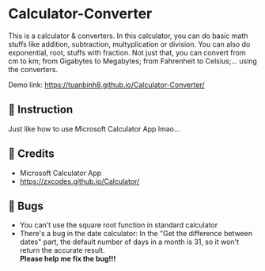 # Calculator-Converter
This is a calculator & converters. In this calculator, you can do basic math stuffs like addition, subtraction, multyplication or division. You can also do exponential, root, stuffs with fraction.
Not just that, you can convert from cm to km; from Gigabytes to Megabytes; from Fahrenheit to Celsius;... using the converters.

Demo link: https://tuanbinh8.github.io/Calculator-Converter/

## 🚀 Instruction
Just like how to use Microsoft Calculator App lmao...

## 📄 Credits
+ Microsoft Calculator App
+ https://zxcodes.github.io/Calculator/

## 🦋 Bugs
+ You can't use the square root function in standard calculator
+ There's a bug in the date calculator: In the "Get the difference between dates" part, the default number of days in a month is 31, so it won't return the accurate result.                        
**Please help me fix the bug!!!**